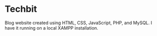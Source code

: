 # Techbit
Blog website created using HTML, CSS, JavaScript, PHP, and MySQL.
I have it running on a local XAMPP installation.
